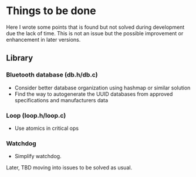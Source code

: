 # Things to be done

Here I wrote some points that is found but not solved during development due the lack of time. This is not an issue
but the possible improvement or enhancement in later versions.

## Library

### Bluetooth database (db.h/db.c)
* Consider better database organization using hashmap or similar solution
* Find the way to autogenerate the UUID databases from approved specifications and manufacturers data

### Loop (loop.h/loop.c)
* Use atomics in critical ops

### Watchdog
* Simplify watchdog.

Later, TBD moving into issues to be solved as usual.

